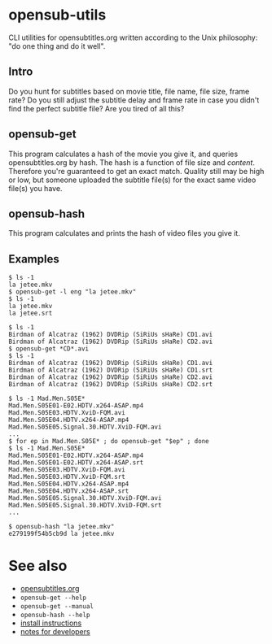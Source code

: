# opensub-utils

CLI utilities for opensubtitles.org written according to the Unix
philosophy: "do one thing and do it well".

## Intro

Do you hunt for subtitles based on movie title, file name, file size,
frame rate? Do you still adjust the subtitle delay and frame rate in
case you didn't find the perfect subtitle file? Are you tired of all this?

## opensub-get

This program calculates a hash of the movie you give it, and queries
opensubtitles.org by hash. The hash is a function of file size and
_content_. Therefore you're guaranteed to get an exact match.  Quality
still may be high or low, but someone uploaded the subtitle file(s)
for the exact same video file(s) you have.

## opensub-hash

This program calculates and prints the hash of video files you give it.

## Examples

    $ ls -1
    la jetee.mkv
    $ opensub-get -l eng "la jetee.mkv"
    $ ls -1
    la jetee.mkv
    la jetee.srt

    $ ls -1
    Birdman of Alcatraz (1962) DVDRip (SiRiUs sHaRe) CD1.avi
    Birdman of Alcatraz (1962) DVDRip (SiRiUs sHaRe) CD2.avi
    $ opensub-get *CD*.avi
    $ ls -1
    Birdman of Alcatraz (1962) DVDRip (SiRiUs sHaRe) CD1.avi
    Birdman of Alcatraz (1962) DVDRip (SiRiUs sHaRe) CD1.srt
    Birdman of Alcatraz (1962) DVDRip (SiRiUs sHaRe) CD2.avi
    Birdman of Alcatraz (1962) DVDRip (SiRiUs sHaRe) CD2.srt

    $ ls -1 Mad.Men.S05E*
    Mad.Men.S05E01-E02.HDTV.x264-ASAP.mp4
    Mad.Men.S05E03.HDTV.XviD-FQM.avi
    Mad.Men.S05E04.HDTV.x264-ASAP.mp4
    Mad.Men.S05E05.Signal.30.HDTV.XviD-FQM.avi
    ...
    $ for ep in Mad.Men.S05E* ; do opensub-get "$ep" ; done
    $ ls -1 Mad.Men.S05E*
    Mad.Men.S05E01-E02.HDTV.x264-ASAP.mp4
    Mad.Men.S05E01-E02.HDTV.x264-ASAP.srt
    Mad.Men.S05E03.HDTV.XviD-FQM.avi
    Mad.Men.S05E03.HDTV.XviD-FQM.srt
    Mad.Men.S05E04.HDTV.x264-ASAP.mp4
    Mad.Men.S05E04.HDTV.x264-ASAP.srt
    Mad.Men.S05E05.Signal.30.HDTV.XviD-FQM.avi
    Mad.Men.S05E05.Signal.30.HDTV.XviD-FQM.srt
    ...

    $ opensub-hash "la jetee.mkv"
    e279199f54b5cb9d la jetee.mkv

# See also

* [opensubtitles.org](http://opensubtitles.org)
* `opensub-get --help`
* `opensub-get --manual`
* `opensub-hash --help`
* [install instructions](install.md)
* [notes for developers](developer-notes.md)
